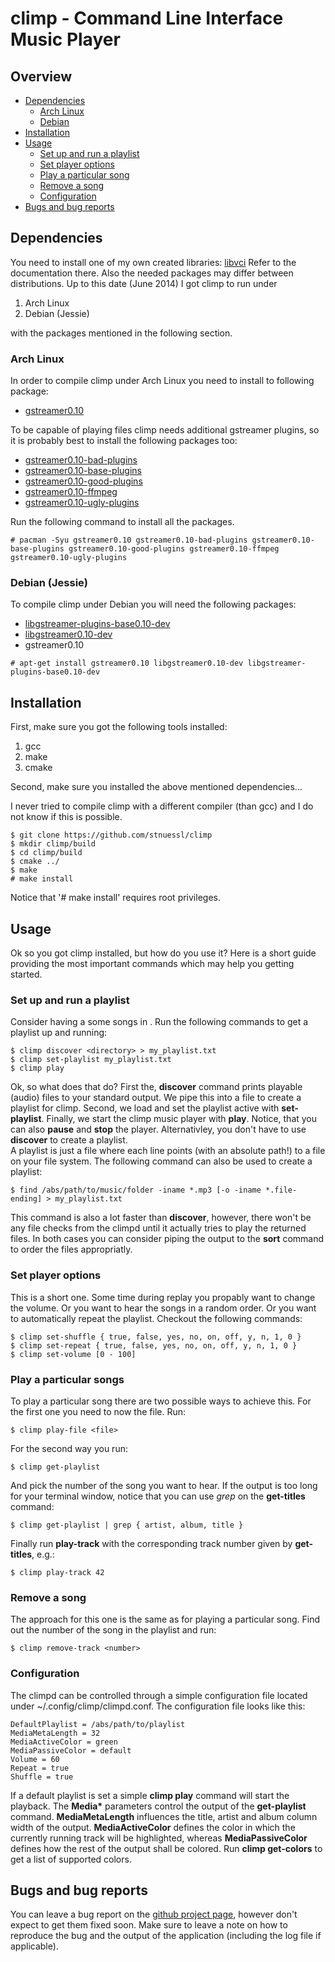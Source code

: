 # climp - Command Line Interface Music Player

## Overview

* [Dependencies](https://github.com/stnuessl/climp#dependencies)
    * [Arch Linux](https://github.com/stnuessl/climp#arch-linux)
    * [Debian](https://github.com/stnuessl/climp#debian-jessie)
* [Installation](https://github.com/stnuessl/climp#installation)
* [Usage](https://github.com/stnuessl/climp#usage)
    * [Set up and run a playlist](https://github.com/stnuessl/climp#set-up-and-run-a-playlist)
    * [Set player options](https://github.com/stnuessl/climp#set-player-options)
    * [Play a particular song](https://github.com/stnuessl/climp#play-a-particular-song)
    * [Remove a song](https://github.com/stnuessl/climp#remove-a-song)
    * [Configuration](https://github.com/stnuessl/climp#configuration)
* [Bugs and bug reports](https://github.com/stnuessl/climp#bugs-and-bug-reports)

## Dependencies

You need to install one of my own created libraries: [libvci](https://www.github.com/stnuessl/climp)
Refer to the documentation there.
Also the needed packages may differ between distributions.
Up to this date (June 2014) I got climp to run under

1. Arch Linux
2. Debian (Jessie)

with the packages mentioned in the following section.

### Arch Linux

In order to compile climp under Arch Linux you need to install to following
package:

* [gstreamer0.10](https://www.archlinux.org/packages/extra/x86_64/gstreamer0.10/)

To be capable of playing files climp needs additional gstreamer plugins,
so it is probably best to install the following packages too:

* [gstreamer0.10-bad-plugins](https://www.archlinux.org/packages/extra/x86_64/gstreamer0.10-bad-plugins/)
* [gstreamer0.10-base-plugins](https://www.archlinux.org/packages/extra/x86_64/gstreamer0.10-base-plugins/)
* [gstreamer0.10-good-plugins](https://www.archlinux.org/packages/extra/x86_64/gstreamer0.10-good-plugins/)
* [gstreamer0.10-ffmpeg](https://www.archlinux.org/packages/extra/x86_64/gstreamer0.10-ffmpeg/)
* [gstreamer0.10-ugly-plugins](https://www.archlinux.org/packages/extra/x86_64/gstreamer0.10-ugly-plugins/)

Run the following command to install all the packages.

```
# pacman -Syu gstreamer0.10 gstreamer0.10-bad-plugins gstreamer0.10-base-plugins gstreamer0.10-good-plugins gstreamer0.10-ffmpeg gstreamer0.10-ugly-plugins 
```

### Debian (Jessie)

To compile climp under Debian you will need the following packages:

* [libgstreamer-plugins-base0.10-dev](https://packages.debian.org/de/sid/libgstreamer-plugins-base0.10-dev)
* [libgstreamer0.10-dev](https://packages.debian.org/de/jessie/libgstreamer0.10-dev)
* gstreamer0.10

```
# apt-get install gstreamer0.10 libgstreamer0.10-dev libgstreamer-plugins-base0.10-dev
```

## Installation

First, make sure you got the following tools installed:

1. gcc
2. make
3. cmake

Second, make sure you installed the above mentioned dependencies...

I never tried to compile climp with a different compiler (than gcc) and I do not know
if this is possible.

    $ git clone https://github.com/stnuessl/climp
    $ mkdir climp/build
    $ cd climp/build
    $ cmake ../
    $ make
    # make install

Notice that '# make install' requires root privileges.

## Usage

Ok so you got climp installed, but how do you use it? 
Here is a short guide providing the most important commands
which may help you getting started.

### Set up and run a playlist

Consider having a some songs in <directory>.
Run the following commands to get a playlist up and running:

    $ climp discover <directory> > my_playlist.txt
    $ climp set-playlist my_playlist.txt
    $ climp play

Ok, so what does that do? First the, __discover__ command prints playable (audio) files
to your standard output. We pipe this into a file to create a playlist for climp.
Second, we load and set the playlist active with __set-playlist__. Finally, we start the
climp music player with __play__.
Notice, that you can also __pause__ and __stop__ the player.
Alternativley, you don't have to use __discover__ to create a playlist.  
A playlist is just a file where each line points (with an absolute path!) 
to a file on your file system. The following command can also be used to
create a playlist:

    $ find /abs/path/to/music/folder -iname *.mp3 [-o -iname *.file-ending] > my_playlist.txt

This command is also a lot faster than __discover__,
however, there won't be any file checks from the climpd until it actually tries
to play the returned files.
In both cases you can consider piping the output to the __sort__ command to order the files appropriatly.

### Set player options

This is a short one. Some time during replay you propably want to change
the volume. Or you want to hear the songs in a random order. Or you want to 
automatically repeat the playlist.
Checkout the following commands:

    $ climp set-shuffle { true, false, yes, no, on, off, y, n, 1, 0 }
    $ climp set-repeat { true, false, yes, no, on, off, y, n, 1, 0 }
    $ climp set-volume [0 - 100]

### Play a particular songs

To play a particular song there are two possible ways to achieve this.
For the first one you need to now the file. Run:
    
    $ climp play-file <file>

For the second way you run:

    $ climp get-playlist

And pick the number of the song you want to hear. If the output is too long for your
terminal window, notice that you can use _grep_ on the __get-titles__ command:

    $ climp get-playlist | grep { artist, album, title }
    
Finally run __play-track__ with the corresponding track number given by __get-titles__,
e.g.:

    $ climp play-track 42

### Remove a song

The approach for this one is the same as for playing a particular song. Find out the number
of the song in the playlist and run:

    $ climp remove-track <number>
    
### Configuration

The climpd can be controlled through a simple configuration file located under ~/.config/climp/climpd.conf.
The configuration file looks like this:

    DefaultPlaylist = /abs/path/to/playlist
    MediaMetaLength = 32
    MediaActiveColor = green
    MediaPassiveColor = default
    Volume = 60
    Repeat = true
    Shuffle = true

If a default playlist is set a simple __climp play__ command will start the playback.
The __Media*__ parameters control the output of the __get-playlist__ command. __MediaMetaLength__ influences
the title, artist and album column width of the output. __MediaActiveColor__ defines the color in which the currently
running track will be highlighted, whereas __MediaPassiveColor__ defines how the rest of the output shall be
colored. Run __climp get-colors__ to get a list of supported colors.

## Bugs and bug reports

You can leave a bug report on the [github project page](https://github.com/stnuessl/climp/issues), 
however don't expect to get them fixed soon. Make sure to leave a note on how to reproduce the bug and 
the output of the application (including the log file if applicable).